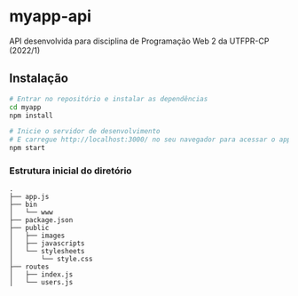 # myapp-api
API desenvolvida para disciplina de Programação Web 2 da UTFPR-CP (2022/1)

## Instalação

```bash
# Entrar no repositório e instalar as dependências
cd myapp
npm install

# Inicie o servidor de desenvolvimento
# E carregue http://localhost:3000/ no seu navegador para acessar o app
npm start
```

### Estrutura inicial do diretório
```
.
├── app.js
├── bin
│   └── www
├── package.json
├── public
│   ├── images
│   ├── javascripts
│   └── stylesheets
│       └── style.css
├── routes
│   ├── index.js
│   └── users.js

```
